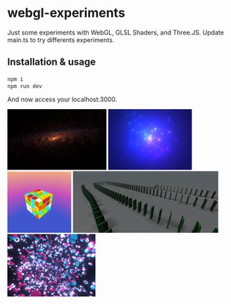 # webgl-experiments

Just some experiments with WebGL, GLSL Shaders, and Three.JS. Update main.ts to try differents experiments.

## Installation & usage
```
npm i 
npm run dev
```
And now access your localhost:3000.


<img src="https://raw.githubusercontent.com/Julien-R44/webgl-experiments/main/src/experiments/galaxy/Capture.PNG" width="225">
<img src="https://raw.githubusercontent.com/Julien-R44/webgl-experiments/main/src/experiments/shaders/sparks/capture.png" width="190">
<img src="https://raw.githubusercontent.com/Julien-R44/webgl-experiments/main/src/experiments/rubiks/capture.PNG" width="145">
<img src="https://raw.githubusercontent.com/Julien-R44/webgl-experiments/main/src/experiments/dominos/capture.PNG" alt="drawing" width="330"/>
<img src="https://raw.githubusercontent.com/Julien-R44/webgl-experiments/main/src/experiments/floating/Capture.PNG" alt="drawing" width="200"/>